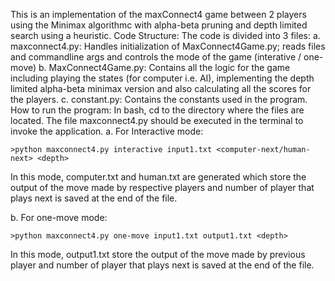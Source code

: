 This is an implementation of the maxConnect4 game between 2 players using the Minimax algorithmc with alpha-beta pruning and depth limited search using a heuristic.
Code Structure:
    The code is divided into 3 files:
     a. maxconnect4.py: Handles initialization of MaxConnect4Game.py; reads files and commandline args and controls the mode of the game (interative / one-move)
     b. MaxConnect4Game.py: Contains all the logic for the game including playing the states (for computer i.e. AI), implementing the depth limited alpha-beta minimax version and also calculating all the scores for the players.
     c. constant.py: Contains the constants used in the program.
How to run the program:
    In bash, cd to the directory where the files are located. The file maxconnect4.py should be executed in the terminal to invoke the application.
a. For Interactive mode:
        
    >python maxconnect4.py interactive input1.txt <computer-next/human-next> <depth>
        
In this mode, computer.txt and human.txt are generated which store the output of the move made by respective players and number of player that plays next is saved at the end of the file.
    
b. For one-move mode:
    
    >python maxconnect4.py one-move input1.txt output1.txt <depth>
        
In this mode, output1.txt store the output of the move made by previous player and number of player that plays next is saved at the end of the file.
